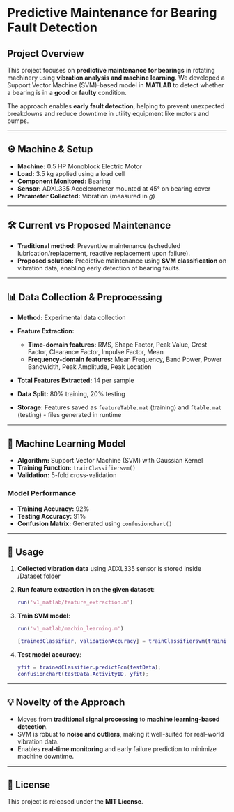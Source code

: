 # Predictive Maintenance for Bearing Fault Detection

## Project Overview

This project focuses on **predictive maintenance for bearings** in
rotating machinery using **vibration analysis and machine learning**. We
developed a Support Vector Machine (SVM)-based model in **MATLAB** to
detect whether a bearing is in a **good** or **faulty** condition.

The approach enables **early fault detection**, helping to prevent
unexpected breakdowns and reduce downtime in utility equipment like
motors and pumps.

------------------------------------------------------------------------

## ⚙️ Machine & Setup

-   **Machine:** 0.5 HP Monoblock Electric Motor
-   **Load:** 3.5 kg applied using a load cell
-   **Component Monitored:** Bearing
-   **Sensor:** ADXL335 Accelerometer mounted at 45° on bearing cover
-   **Parameter Collected:** Vibration (measured in *g*)

------------------------------------------------------------------------

## 🛠️ Current vs Proposed Maintenance

-   **Traditional method:** Preventive maintenance (scheduled
    lubrication/replacement, reactive replacement upon failure).
-   **Proposed solution:** Predictive maintenance using **SVM
    classification** on vibration data, enabling early detection of
    bearing faults.

------------------------------------------------------------------------

## 📊 Data Collection & Preprocessing

-   **Method:** Experimental data collection

-   **Feature Extraction:**

    -   **Time-domain features:** RMS, Shape Factor, Peak Value, Crest
        Factor, Clearance Factor, Impulse Factor, Mean
    -   **Frequency-domain features:** Mean Frequency, Band Power, Power
        Bandwidth, Peak Amplitude, Peak Location

-   **Total Features Extracted:** 14 per sample

-   **Data Split:** 80% training, 20% testing

-   **Storage:** Features saved as `featureTable.mat` (training) and
    `ftable.mat` (testing) - files generated in runtime

------------------------------------------------------------------------

## 🤖 Machine Learning Model

-   **Algorithm:** Support Vector Machine (SVM) with Gaussian Kernel
-   **Training Function:** `trainClassifiersvm()`
-   **Validation:** 5-fold cross-validation

### Model Performance

-   **Training Accuracy:** 92%
-   **Testing Accuracy:** 91%
-   **Confusion Matrix:** Generated using `confusionchart()`

------------------------------------------------------------------------

## 🚀 Usage

1.  **Collected  vibration data** using ADXL335 sensor is stored inside /Dataset folder

2.  **Run feature extraction in on the given dataset**:

    ``` matlab
    run('v1_matlab/feature_extraction.m')
    ```

3.  **Train SVM model**:

    ``` matlab
    run('v1_matlab/machin_learning.m')

    [trainedClassifier, validationAccuracy] = trainClassifiersvm(trainingData);
    ```

4.  **Test model accuracy**:

    ``` matlab
    yfit = trainedClassifier.predictFcn(testData);
    confusionchart(testData.ActivityID, yfit);
    ```

------------------------------------------------------------------------

## 💡 Novelty of the Approach

-   Moves from **traditional signal processing** to **machine
    learning-based detection**.
-   SVM is robust to **noise and outliers**, making it well-suited for
    real-world vibration data.
-   Enables **real-time monitoring** and early failure prediction to
    minimize machine downtime.

------------------------------------------------------------------------

## 📜 License

This project is released under the **MIT License**.

